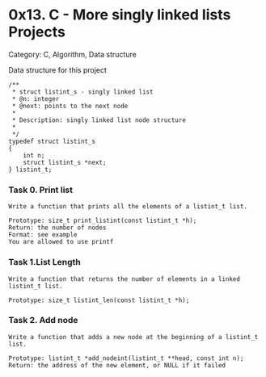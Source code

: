 # 0x13. C - More singly linked lists Projects
Category: C, Algorithm, Data structure

Data structure for this project
````
/**
 * struct listint_s - singly linked list
 * @n: integer
 * @next: points to the next node
 *
 * Description: singly linked list node structure
 * 
 */
typedef struct listint_s
{
    int n;
    struct listint_s *next;
} listint_t;

````

### Task 0. Print list
````
Write a function that prints all the elements of a listint_t list.

Prototype: size_t print_listint(const listint_t *h);
Return: the number of nodes
Format: see example
You are allowed to use printf
````

### Task 1.List Length
````
Write a function that returns the number of elements in a linked listint_t list.

Prototype: size_t listint_len(const listint_t *h);
````

### Task 2. Add node
````
Write a function that adds a new node at the beginning of a listint_t list.

Prototype: listint_t *add_nodeint(listint_t **head, const int n);
Return: the address of the new element, or NULL if it failed
````
